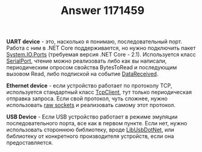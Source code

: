 ﻿---
title: "Answer 1171459"
se.owner.user_id: 240512
se.owner.display_name: "MSDN.WhiteKnight"
se.owner.link: "https://ru.stackoverflow.com/users/240512/msdn-whiteknight"
se.answer_id: 1171459
se.question_id: 1169204
se.post_type: answer
se.is_accepted: False
---
<p><strong>UART device</strong> - это, насколько я понимаю, последовательный порт. Работа с ним в .NET Core поддерживается, но нужно подключить пакет <a href="https://www.nuget.org/packages/System.IO.Ports/" rel="nofollow noreferrer">System.IO.Ports</a> (требуемая версия .NET Core - 2.1). Используется класс <a href="https://docs.microsoft.com/en-us/dotnet/api/system.io.ports.serialport?view=netframework-4.8" rel="nofollow noreferrer">SerialPort</a>, чтение можно реализовать либо как вы написали, периодическим опросом свойства BytesToRead и последующим вызовом Read, либо подпиской на событие <a href="https://docs.microsoft.com/en-us/dotnet/api/system.io.ports.serialport.datareceived?view=netframework-4.8" rel="nofollow noreferrer">DataReceived</a>.</p>
<p><strong>Ethernet device</strong> - если устройство работает по протоколу TCP, используется стандартный класс <a href="https://docs.microsoft.com/en-us/dotnet/api/system.net.sockets.tcpclient?view=netframework-4.8" rel="nofollow noreferrer">TcpClient</a>, тут только периодическая отправка запроса. Если свой протокол, чуть сложнее, нужно использовать <a href="https://docs.microsoft.com/en-us/dotnet/api/system.net.sockets.sockettype?view=netframework-4.8" rel="nofollow noreferrer">raw sockets</a> и реализовать самому этот протокол.</p>
<p><strong>USB Device</strong> - Если USB устройство работает в режиме эмуляции последовательного порта, все как в первом пункте. Если нет, нужно использовать стороннюю библиотеку, вроде <a href="https://github.com/LibUsbDotNet/LibUsbDotNet" rel="nofollow noreferrer">LibUsbDotNet</a>, или библиотеку от конкретного производителя устройств, если она предоставляется.</p>
